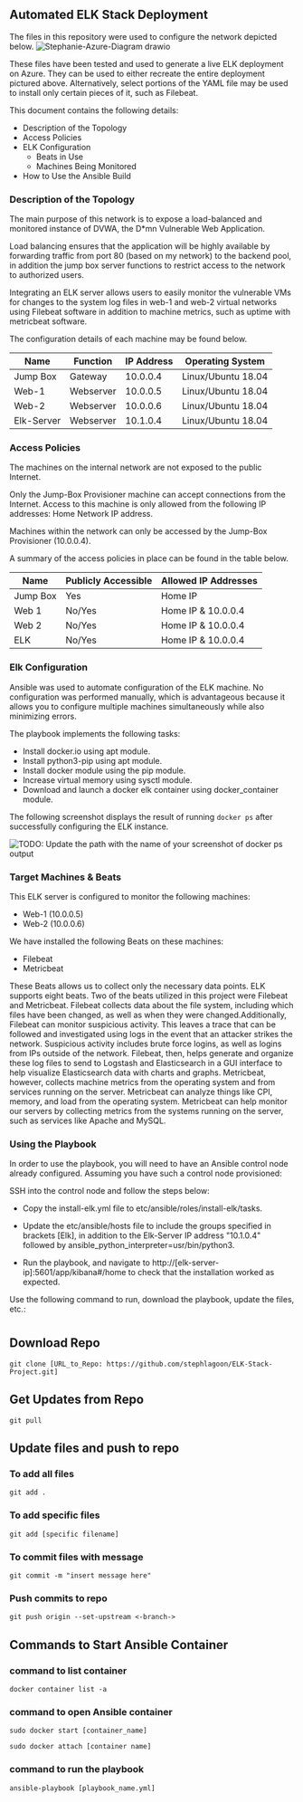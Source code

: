 ## Automated ELK Stack Deployment

The files in this repository were used to configure the network depicted below.
![Stephanie-Azure-Diagram drawio](https://user-images.githubusercontent.com/78007547/134023423-a4692690-6ae1-4679-b10a-efeb2891e2f1.png)


These files have been tested and used to generate a live ELK deployment on Azure. They can be used to either recreate the entire deployment pictured above. Alternatively, select portions of the YAML file may be used to install only certain pieces of it, such as Filebeat.


This document contains the following details:
- Description of the Topology
- Access Policies
- ELK Configuration
  - Beats in Use
  - Machines Being Monitored
- How to Use the Ansible Build


### Description of the Topology

The main purpose of this network is to expose a load-balanced and monitored instance of DVWA, the D*mn Vulnerable Web Application.

Load balancing ensures that the application will be highly available by forwarding traffic from port 80 (based on my network) to the backend pool, in addition the jump box server functions to restrict access to the network to authorized users.

Integrating an ELK server allows users to easily monitor the vulnerable VMs for changes to the system log files in web-1 and web-2 virtual networks using Filebeat software in addition to machine metrics, such as uptime with metricbeat software.


The configuration details of each machine may be found below.

| Name     | Function | IP Address | Operating System |
|----------|----------|------------|------------------|
| Jump Box |Gateway    | 10.0.0.4  |Linux/Ubuntu 18.04|
| Web-1    |Webserver  | 10.0.0.5  |Linux/Ubuntu 18.04|
| Web-2    |Webserver  | 10.0.0.6  |Linux/Ubuntu 18.04|
|Elk-Server|Webserver  | 10.1.0.4  |Linux/Ubuntu 18.04|

### Access Policies

The machines on the internal network are not exposed to the public Internet. 

Only the Jump-Box Provisioner machine can accept connections from the Internet. Access to this machine is only allowed from the following IP addresses: Home Network IP address.


Machines within the network can only be accessed by the Jump-Box Provisioner (10.0.0.4).

A summary of the access policies in place can be found in the table below.

| Name     | Publicly Accessible | Allowed IP Addresses |
|----------|---------------------|----------------------|
| Jump Box | Yes                 |  Home IP             |
| Web 1    | No/Yes              |  Home IP & 10.0.0.4  |
| Web 2    | No/Yes              |  Home IP & 10.0.0.4  |
| ELK      | No/Yes              |  Home IP & 10.0.0.4  |

### Elk Configuration

Ansible was used to automate configuration of the ELK machine. No configuration was performed manually, which is advantageous because it allows you to configure multiple machines simultaneously while also minimizing errors.


The playbook implements the following tasks:
- Install docker.io using apt module.
- Install python3-pip using apt module.
- Install docker module using the pip module.
- Increase virtual memory using sysctl module.
- Download and launch a docker elk container using docker_container module.

The following screenshot displays the result of running `docker ps` after successfully configuring the ELK instance.


![TODO: Update the path with the name of your screenshot of docker ps output](Images/ps-screenshot)

### Target Machines & Beats
This ELK server is configured to monitor the following machines:
- Web-1 (10.0.0.5)
- Web-2 (10.0.0.6)

We have installed the following Beats on these machines:
- Filebeat
- Metricbeat

These Beats allows us to collect only the necessary data points. ELK supports eight beats. Two of the beats utilized in this project were Filebeat and Metricbeat. Filebeat collects data about the file system, including which files have been changed, as well as when they were changed.Additionally, Filebeat can monitor suspicious activity. This leaves a trace that can be followed and investigated using logs in the event that an attacker strikes the network. Suspicious activity includes brute force logins, as well as logins from IPs outside of the network. Filebeat, then, helps generate and organize these log files to send to Logstash and Elasticsearch in a GUI interface to help visualize Elasticsearch data with charts and graphs. Metricbeat, however, collects machine metrics from the operating system and from services running on the server. Metricbeat can analyze things like CPI, memory, and load from the operating system. Metricbeat can help monitor our servers by collecting metrics from the systems running on the server, such as services like Apache and MySQL.

### Using the Playbook
In order to use the playbook, you will need to have an Ansible control node already configured. Assuming you have such a control node provisioned: 

SSH into the control node and follow the steps below:
- Copy the install-elk.yml file to etc/ansible/roles/install-elk/tasks.

- Update the etc/ansible/hosts file to include the groups specified in brackets [Elk], in addition to the Elk-Server IP address "10.1.0.4" followed by ansible_python_interpreter=usr/bin/python3.

- Run the playbook, and navigate to  http://[elk-server-ip]:5601/app/kibana#/home to check that the installation worked as expected.

Use the following command to run, download the playbook, update the files, etc.:

#
## Download Repo
`git clone [URL_to_Repo: https://github.com/stephlagoon/ELK-Stack-Project.git]`

## Get Updates from Repo
`git pull`


## Update files and push to repo
### To add all files
`git add . `
### To add specific files
`git add [specific filename]`
### To commit files with message
`git commit -m "insert message here"`
### Push commits to repo
`git push origin --set-upstream <-branch->`

## Commands to Start Ansible Container

### command to list container
`docker container list -a`

### command to open Ansible container
`sudo docker start [container_name]`

`sudo docker attach [container name]`

### command to run the playbook
`ansible-playbook [playbook_name.yml]`







